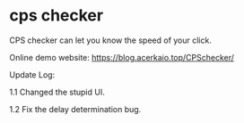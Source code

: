 # cps checker
CPS checker can let you know the speed of your click.

Online demo website: https://blog.acerkaio.top/CPSchecker/

Update Log:

1.1 Changed the stupid UI.

1.2 Fix the delay determination bug.
